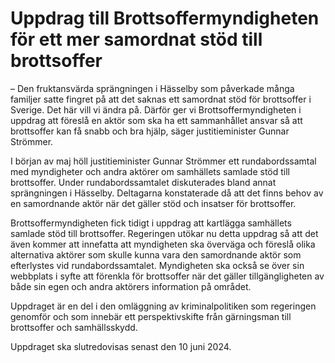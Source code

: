 # Uppdrag till Brottsoffermyndigheten för ett mer samordnat stöd till brottsoffer

– Den fruktansvärda sprängningen i Hässelby som påverkade många familjer satte fingret på att det saknas ett samordnat stöd för brottsoffer i Sverige. Det här vill vi ändra på. Därför ger vi Brottsoffermyndigheten i uppdrag att föreslå en aktör som ska ha ett sammanhållet ansvar så att brottsoffer kan få snabb och bra hjälp, säger justitieminister Gunnar Strömmer.

I början av maj höll justitieminister Gunnar Strömmer ett rundabordssamtal med myndigheter och andra aktörer om samhällets samlade stöd till brottsoffer. Under rundabordssamtalet diskuterades bland annat sprängningen i Hässelby. Deltagarna konstaterade då att det finns behov av en samordnande aktör när det gäller stöd och insatser för brottsoffer.

Brottsoffermyndigheten fick tidigt i uppdrag att kartlägga samhällets samlade stöd till brottsoffer. Regeringen utökar nu detta uppdrag så att det även kommer att innefatta att myndigheten ska överväga och föreslå olika alternativa aktörer som skulle kunna vara den samordnande aktör som efterlystes vid rundabordssamtalet. Myndigheten ska också se över sin webbplats i syfte att förenkla för brottsoffer när det gäller tillgängligheten av både sin egen och andra aktörers information på området.

Uppdraget är en del i den omläggning av kriminalpolitiken som regeringen genomför och som innebär ett perspektivskifte från gärningsman till brottsoffer och samhällsskydd.

Uppdraget ska slutredovisas senast den 10 juni 2024\.
